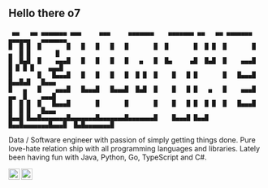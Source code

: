 ## Hello there o7

```
 ▄▄   ▄▄ ▄▄▄▄▄▄▄ ▄▄▄     ▄▄▄     ▄▄▄▄▄▄▄    ▄▄▄▄▄▄▄ ▄▄   ▄▄ ▄▄▄▄▄▄▄ ▄▄▄▄▄▄   ▄▄▄▄▄▄▄ 
█  █ █  █       █   █   █   █   █       █  █       █  █ █  █       █   ▄  █ █       █
█  █▄█  █    ▄▄▄█   █   █   █   █   ▄   █  █▄     ▄█  █▄█  █    ▄▄▄█  █ █ █ █    ▄▄▄█
█       █   █▄▄▄█   █   █   █   █  █ █  █    █   █ █       █   █▄▄▄█   █▄▄█▄█   █▄▄▄ 
█   ▄   █    ▄▄▄█   █▄▄▄█   █▄▄▄█  █▄█  █    █   █ █   ▄   █    ▄▄▄█    ▄▄  █    ▄▄▄█
█  █ █  █   █▄▄▄█       █       █       █    █   █ █  █ █  █   █▄▄▄█   █  █ █   █▄▄▄ 
█▄▄█ █▄▄█▄▄▄▄▄▄▄█▄▄▄▄▄▄▄█▄▄▄▄▄▄▄█▄▄▄▄▄▄▄█    █▄▄▄█ █▄▄█ █▄▄█▄▄▄▄▄▄▄█▄▄▄█  █▄█▄▄▄▄▄▄▄█
```

Data / Software engineer with passion of simply getting things done. Pure love-hate relation ship with all programming languages and libraries. Lately been having fun with Java, Python, Go, TypeScript and C#. 

<a href="https://twitter.com/slvwolf">
  <img align="left" alt="Twitter" width="22px" src="https://raw.githubusercontent.com/peterthehan/peterthehan/master/assets/twitter.svg" />
</a>
<a href="https://www.linkedin.com/in/slvwolf">
  <img align="left" alt="LinkedIn" width="22px" src="https://raw.githubusercontent.com/peterthehan/peterthehan/master/assets/linkedin.svg" />
</a>
